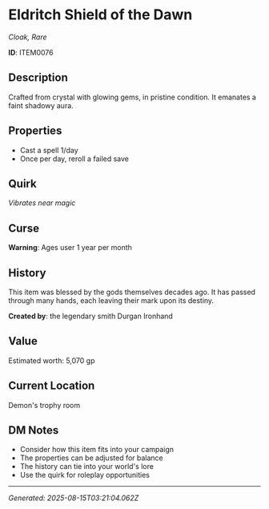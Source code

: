 # Eldritch Shield of the Dawn

*Cloak, Rare*

**ID**: ITEM0076

## Description
Crafted from crystal with glowing gems, in pristine condition. It emanates a faint shadowy aura.

## Properties
- Cast a spell 1/day
- Once per day, reroll a failed save

## Quirk
*Vibrates near magic*

## Curse
**Warning**: Ages user 1 year per month

## History
This item was blessed by the gods themselves decades ago. It has passed through many hands, each leaving their mark upon its destiny.

**Created by**: the legendary smith Durgan Ironhand

## Value
Estimated worth: 5,070 gp

## Current Location
Demon's trophy room

## DM Notes
- Consider how this item fits into your campaign
- The properties can be adjusted for balance
- The history can tie into your world's lore
- Use the quirk for roleplay opportunities

---
*Generated: 2025-08-15T03:21:04.062Z*

